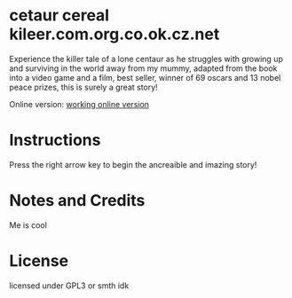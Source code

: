 # cetaur cereal kileer.com.org.co.ok.cz.net
Experience the killer tale of a lone centaur as he struggles with growing up and surviving in the world away from my mummy, adapted from the book into a video game and a film, best seller, winner of 69 oscars and 13 nobel peace prizes, this is surely a great story!

Online version: [working online version](https://scratch.mit.edu/projects/946822970)

# Instructions
Press the right arrow key to begin the ancreaible and imazing story!

# Notes and Credits
Me is cool

# License
licensed under GPL3 or smth idk
